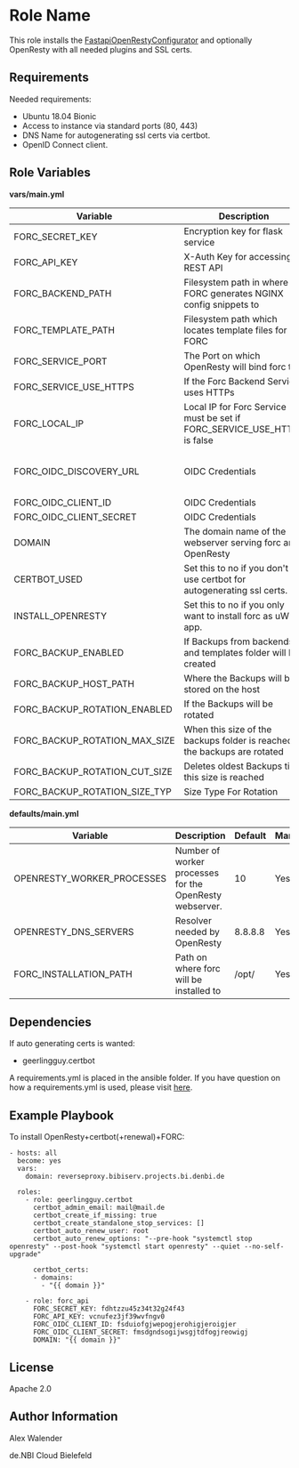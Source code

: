 Role Name
=========

This role installs the [FastapiOpenRestyConfigurator](https://github.com/deNBI/simpleVMWebGateway) and optionally OpenResty
with all needed plugins and SSL certs.

Requirements
------------

Needed requirements:

* Ubuntu 18.04 Bionic
* Access to instance via standard ports (80, 443)
* DNS Name for autogenerating ssl certs via certbot.
* OpenID Connect client.


Role Variables
--------------

**vars/main.yml**

| Variable                  | Description           | Default                                                                       | Mandatory |
| -------------             |-------------          |            -----                                                              |     ---   |
| FORC_SECRET_KEY           | Encryption key for flask service |                                                                    | Yes       |
| FORC_API_KEY              | X-Auth Key for accessing REST API                                     |                               | Yes       |
| FORC_BACKEND_PATH         | Filesystem path in where FORC generates NGINX config snippets to      |    /var/forc/backend_path/    |   Yes     |
| FORC_TEMPLATE_PATH        | Filesystem path which locates template files for FORC                 | /var/forc/template_path/      | Yes       |
| FORC_SERVICE_PORT         | The Port on which OpenResty will bind forc to.                        | 5000                          | Yes       |
| FORC_SERVICE_USE_HTTPS    | If the Forc Backend Service uses HTTPs                                | True                          | Yes       |
| FORC_LOCAL_IP             | Local IP for Forc Service -- must be set if FORC_SERVICE_USE_HTTPS is false |                        | NO        |
| FORC_OIDC_DISCOVERY_URL   | OIDC Credentials                                                      | https://login.elixir-czech.org/oidc/.well-known/openid-configuration  | Yes |
| FORC_OIDC_CLIENT_ID       | OIDC Credentials                                                      |                               | Yes       |
| FORC_OIDC_CLIENT_SECRET   | OIDC Credentials                                                      |                               | Yes       |
| DOMAIN                    | The domain name of the webserver serving forc and OpenResty           |                               | Yes       |
| CERTBOT_USED              | Set this to no if you don't use certbot for autogenerating ssl certs. | yes                           | No        |
| INSTALL_OPENRESTY         | Set this to no if you only want to install forc as uWSGI app.         | yes                           | No        |
| FORC_BACKUP_ENABLED       | If Backups from backends and templates folder will be created         | yes                           | NO        |
| FORC_BACKUP_HOST_PATH     | Where the Backups will be stored on the host                          | /persistent/backup/forc       | No        |
| FORC_BACKUP_ROTATION_ENABLED | If the Backups will be rotated                                     | true                          | No        |
| FORC_BACKUP_ROTATION_MAX_SIZE | When this size of the backups folder is reached the backups are rotated | 5                       | No        |
| FORC_BACKUP_ROTATION_CUT_SIZE | Deletes oldest Backups till this  size is reached                 | 4                             | No        |
| FORC_BACKUP_ROTATION_SIZE_TYP| Size Type For Rotation                                             | GiB                           | No        |


**defaults/main.yml**

| Variable                  | Description           | Default                     | Mandatory |
| -------------             |-------------          |            -----           |     ---   |
| OPENRESTY_WORKER_PROCESSES | Number of worker processes for the OpenResty webserver. | 10 | Yes |
| OPENRESTY_DNS_SERVERS     | Resolver needed by OpenResty  | 8.8.8.8   | Yes |
| FORC_INSTALLATION_PATH    | Path on where forc will be installed to | /opt/   | Yes |



Dependencies
------------

If auto generating certs is wanted:

* geerlingguy.certbot 

A requirements.yml is placed in the ansible folder. If you have question on how a requirements.yml is used, please visit [here](https://galaxy.ansible.com/docs/using/installing.html#installing-multiple-roles-from-a-file).

Example Playbook
----------------

To install OpenResty+certbot(+renewal)+FORC:

    - hosts: all
      become: yes
      vars:
        domain: reverseproxy.bibiserv.projects.bi.denbi.de

      roles:
        - role: geerlingguy.certbot
          certbot_admin_email: mail@mail.de
          certbot_create_if_missing: true
          certbot_create_standalone_stop_services: []
          certbot_auto_renew_user: root
          certbot_auto_renew_options: "--pre-hook "systemctl stop openresty" --post-hook "systemctl start openresty" --quiet --no-self-upgrade"

          certbot_certs:
          - domains:
            - "{{ domain }}"

        - role: forc_api
          FORC_SECRET_KEY: fdhtzzu45z34t32g24f43
          FORC_API_KEY: vcnufez3jf39wvfngv0
          FORC_OIDC_CLIENT_ID: fsduiofgjwepogjerohigjeroigjer
          FORC_OIDC_CLIENT_SECRET: fmsdgndsogijwsgjtdfogjreowigj
          DOMAIN: "{{ domain }}"

License
-------

Apache 2.0

Author Information
------------------

Alex Walender

de.NBI Cloud Bielefeld

